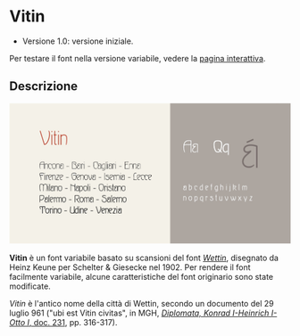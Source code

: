 # Vitin
- Versione 1.0: versione iniziale.

Per testare il font nella versione variabile, vedere la [pagina interattiva](https://m-casanova.github.io/Vitin/).

## Descrizione
![image](vitin.jpg)

**Vitin** è un font variabile basato su scansioni del font [*Wettin*](https://fontsinuse.com/typefaces/120575/wettin-and-ovid), disegnato da Heinz Keune per Schelter & Giesecke nel 1902.
Per rendere il font facilmente variabile, alcune caratteristiche del font originario sono state modificate.

*Vitin* è l'antico nome della città di Wettin, secondo un  documento del 29 luglio 961 ("ubi est Vitin civitas", in MGH, [_Diplomata, Konrad I-Heinrich I-Otto I_, doc. 231](https://www.dmgh.de/mgh_dd_ko_i__dd_h_i__dd_o_i/index.htm#page/316/mode/1up), pp. 316-317).
